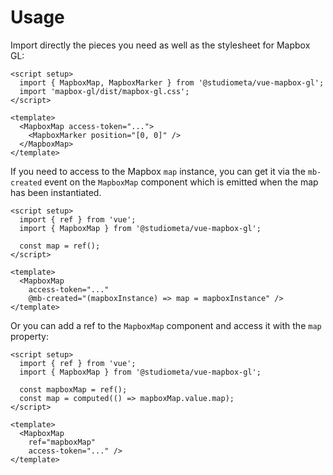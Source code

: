 # Usage

Import directly the pieces you need as well as the stylesheet for Mapbox GL:

```vue
<script setup>
  import { MapboxMap, MapboxMarker } from '@studiometa/vue-mapbox-gl';
  import 'mapbox-gl/dist/mapbox-gl.css';
</script>

<template>
  <MapboxMap access-token="...">
    <MapboxMarker position="[0, 0]" />
  </MapboxMap>
</template>
```

If you need to access to the Mapbox `map` instance, you can get it via the `mb-created` event on the `MapboxMap` component which is emitted when the map has been instantiated.

```vue {5,11}
<script setup>
  import { ref } from 'vue';
  import { MapboxMap } from '@studiometa/vue-mapbox-gl';

  const map = ref();
</script>

<template>
  <MapboxMap
    access-token="..."
    @mb-created="(mapboxInstance) => map = mapboxInstance" />
</template>
```

Or you can add a ref to the `MapboxMap` component and access it with the `map` property:

```vue
<script setup>
  import { ref } from 'vue';
  import { MapboxMap } from '@studiometa/vue-mapbox-gl';

  const mapboxMap = ref();
  const map = computed(() => mapboxMap.value.map);
</script>

<template>
  <MapboxMap
    ref="mapboxMap"
    access-token="..." />
</template>
```
